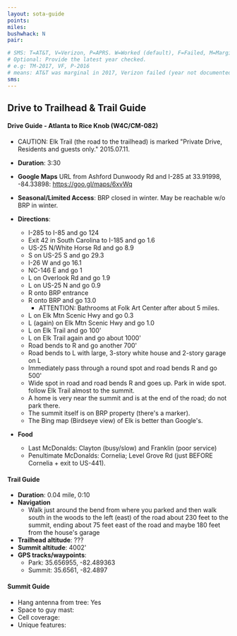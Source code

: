 ```yaml
---
layout: sota-guide
points: 
miles: 
bushwhack: N
pair: 

# SMS: T=AT&T, V=Verizon, P=APRS. W=Worked (default), F=Failed, M=Marginal (some failed).
# Optional: Provide the latest year checked.
# e.g: TM-2017, VF, P-2016
# means: AT&T was marginal in 2017, Verizon failed (year not documented), APRS worked in 2016.
sms: 
---
```

Drive to Trailhead & Trail Guide
--------------------------------------------------------
#### Drive Guide - Atlanta to Rice Knob (W4C/CM-082)

* CAUTION: Elk Trail (the road to the trailhead) is marked "Private Drive, Residents and guests only."  2015.07.11.

* **Duration**: 3:30
* **Google Maps** URL from Ashford Dunwoody Rd and I-285 at 33.91998, -84.33898: https://goo.gl/maps/6xvWq
* **Seasonal/Limited Access**: BRP closed in winter.  May be reachable w/o BRP in winter.
* **Directions**:
    * I-285 to I-85 and go 124
    * Exit 42 in South Carolina to I-185 and go 1.6
    * US-25 N/White Horse Rd and go 8.9
    * S on US-25 S and go 29.3
    * I-26 W and go 16.1
    * NC-146 E and go 1
    * L on Overlook Rd and go 1.9
    * L on US-25 N and go 0.9
    * R onto BRP entrance
    * R onto BRP and go 13.0
        * ATTENTION: Bathrooms at Folk Art Center after about 5 miles.
    * L on Elk Mtn Scenic Hwy and go 0.3
    * L (again) on Elk Mtn Scenic Hwy and go 1.0
    * L on Elk Trail and go 100'
    * L on Elk Trail again and go about 1000'
    * Road bends to R and go another 700'
    * Road bends to L with large, 3-story white house and 2-story garage on L
    * Immediately pass through a round spot and road bends R and go 500'
    * Wide spot in road and road bends R and goes up.  Park in wide spot.
     follow Elk Trail almost to the summit. 
	* A home is very near the summit and is at the end of the road; do not park there.
	* The summit itself is on BRP property (there's a marker).
	* The Bing map (Birdseye view) of Elk is better than Google's.
* **Food**
    * Last McDonalds: Clayton (busy/slow) and Franklin (poor service)
    * Penultimate McDonalds: Cornelia; Level Grove Rd (just BEFORE Cornelia + exit to US-441).

#### Trail Guide

* **Duration**: 0.04 mile, 0:10
* **Navigation**
    * Walk just around the bend from where you parked and then walk south in the woods to the left (east) of the road about 230 feet to the summit, ending about 75 feet east of the road and maybe 180 feet from the house's garage
* **Trailhead altitude**: ???
* **Summit altitude**: 4002'
* **GPS tracks/waypoints**:
    * Park: 35.656955, -82.489363
    * Summit: 35.6561, -82.4897

#### Summit Guide

* Hang antenna from tree: Yes
* Space to guy mast:
* Cell coverage:
* Unique features:
